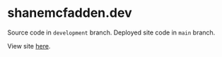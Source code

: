 # shanemcfadden.dev

Source code in `development` branch. Deployed site code in `main` branch.

View site [here](https://shanemcfadden.dev).
